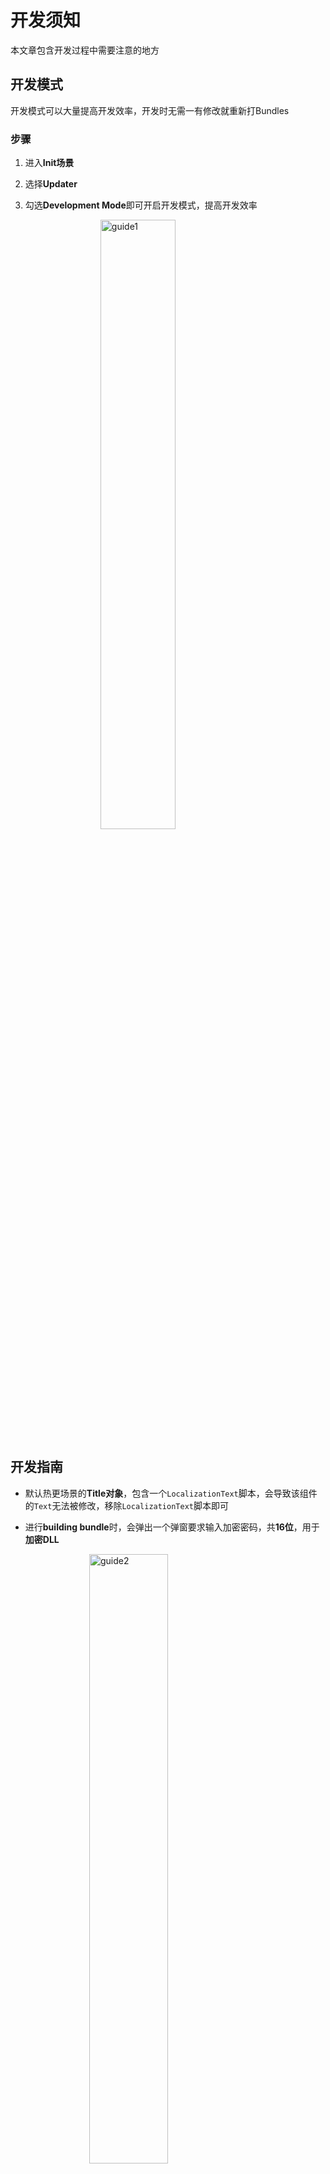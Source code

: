 # 开发须知
本文章包含开发过程中需要注意的地方

## 开发模式
开发模式可以大量提高开发效率，开发时无需一有修改就重新打Bundles

### 步骤
1. 进入**Init场景**

2. 选择**Updater**

3. 勾选**Development Mode**即可开启开发模式，提高开发效率

   <img src="https://s1.ax1x.com/2020/07/16/UBC5uD.png" alt="guide1" style="width:50%;margin-left:25%" />


## 开发指南

- 默认热更场景的**Title对象**，包含一个```LocalizationText```脚本，会导致该组件的```Text```无法被修改，移除```LocalizationText```脚本即可

- 进行**building bundle**时，会弹出一个弹窗要求输入加密密码，共**16位**，用于**加密DLL**
<img src="https://s1.ax1x.com/2020/07/26/apuoHs.png" alt="guide2" style="width:50%;margin-left:25%" />

- **Init场景中**，找到**HotFixCode**，Inspector中Init方法里的Key为DLL加密密码

<img src="https://s1.ax1x.com/2020/07/26/apu7En.png" alt="guide3" style="width:50%;margin-left:25%" />

- 生成项目的时候，**为了避免冗余，请手动删除热更场景**（开发模式会自动将热更场景加入Build Settings）

<img src="https://s1.ax1x.com/2020/07/20/Uhxcuj.jpg" alt="guide4" style="width:50%;margin-left:25%" />


## 常见问题

- 热更工程部分Unity类型不存在

  热更工程中需要引用不同的Unity Module，在Unity安装目录，例如JEngine提供的UnityCoreModule等

- Cannot find Delegate Adapter for: **XXX**:

  根据报错，在**Assets/Scripts/Helpers/目录下，打开不同的Helper，往```Register(Appdomain appdomain)``` 方法**中添加报错信息里要求添加的东西即可
  
  <img src="https://s1.ax1x.com/2020/07/14/Ut2RoD.png" alt="guide5" style="width:50%;margin-left:25%" />

- 不存在语言**xx-yy**，自动替换为**xx-zz**
  多语言本地化的错误，多语言配置表格里不存在xx-yy这个语言
  
  JEngine会自动匹配，相似的语种xx-zz，作为当前语言
  
  该Bug可忽略，只需要在多语言表格里配置即可
  
   <img src="https://s1.ax1x.com/2020/09/27/0kAtL4.png" alt="guide6" style="width:50%;margin-left:25%" />


## 如何更新

更新的方法有2种，建议第一种

### 方法一（推荐）
  - 进入顶部导航栏->JEngine->Setting，打开面板后点击```更新JEngine```按钮，然后按提示的操作
    
    > v0.5.5开始，JEngine完成了代码热更底层和业务层分离，这代表了您可以将自己项目中的适配器、注册委托、JSON转换注册、热更加载后事件等，写入Scripts/Helpers目录中的不同文件。这代表了您可以放心导入该整合包，可以放心替换Init.cs和InitILrt.cs，因为您自己的逻辑已被分离，您只需要确保，导入该整合包的时候，如果您的项目已有Scripts/Helper目录，请勿覆盖导入
### 方法二 
  - 覆盖更新UnityProject/Assets/Dependencies，UnityProject/Assets/Scripts/Init.cs，UnityProject/Assets/Scripts/InitILrt.cs，Init场景，手动对比HotUpdateResources的差异
  - 覆盖更新UnityProject/HotUpdateScripts/JEngine和UnityProject/HotUpdateScripts/Examples目录
  - 对比Scripts/Helpers目录中的文件进行删减

> 注意，覆盖更新热更工程后，需要重新添加JEngine目录的文件至解决方案

   <img src="https://s1.ax1x.com/2020/10/18/0jZToR.png" alt="guide6" style="width:50%;margin-left:25%" />

## 游戏热更新注意事项  By 清行

### 1. 资源热更

Updater 的 `development` 选项 表示 是否是开发环境   
打上对号加载的是`HotUpdateResources`资源   
去掉`对号`加载热更新资源


### 2. 代码热更

#### 1. `.Net Framework4.6.1` 安装不上

>解决方法
>
>右键 -> 解决方案 -> 属性 -> 应用程序 : 目标框架 选择对应的版本，需要```4.x```版本

#### 2. 生成解决方案`DLL`跳过

> 解决方法
>
> 方法一：菜单栏 -> 工具 -> 配置管理器   `生成`的对勾 重新勾一下
>
> 方法二：删除```Assets/HotUpdateResources/Dlls/Hidden~```文件夹，然后再进一下Unity，会自动重新生成文件夹，然后再生成解决方案


## 接入DoTween By L-Fone

> 前言：因DoTween插件的广泛使用，应部分JEngine用户要求，特写本篇教程教大家如何接入DoTween，如有不正确之处，还请留言指正。本人邮箱：275757115@qq.com

**1、导入DoTween**

[![BINzo6.png](https://s1.ax1x.com/2020/11/07/BINzo6.png)](https://imgchr.com/i/BINzo6)

**2、拷贝Dll文件到HotFix的Dlls目录下**

[![BIwh1U.png](https://s1.ax1x.com/2020/11/07/BIwh1U.png)](https://imgchr.com/i/BIwh1U)

[![BIwonJ.png](https://s1.ax1x.com/2020/11/07/BIwonJ.png)](https://imgchr.com/i/BIwonJ)

[![BIwLh6.png](https://s1.ax1x.com/2020/11/07/BIwLh6.png)](https://imgchr.com/i/BIwLh6)

[![BIwX9K.png](https://s1.ax1x.com/2020/11/07/BIwX9K.png)](https://imgchr.com/i/BIwX9K)

[![BIwj1O.png](https://s1.ax1x.com/2020/11/07/BIwj1O.png)](https://imgchr.com/i/BIwj1O)

[![BIwvcD.png](https://s1.ax1x.com/2020/11/07/BIwvcD.png)](https://imgchr.com/i/BIwvcD)

**3、引入dll文件到HotFix工程中**

[![BIwTB9.png](https://s1.ax1x.com/2020/11/07/BIwTB9.png)](https://imgchr.com/i/BIwTB9)

[![BIwqtx.png](https://s1.ax1x.com/2020/11/07/BIwqtx.png)](https://imgchr.com/i/BIwqtx)

[![BI0SnH.png](https://s1.ax1x.com/2020/11/07/BI0SnH.png)](https://imgchr.com/i/BI0SnH)

[![BIwxje.png](https://s1.ax1x.com/2020/11/07/BIwxje.png)](https://imgchr.com/i/BIwxje)

[![BI0pBd.png](https://s1.ax1x.com/2020/11/07/BI0pBd.png)](https://imgchr.com/i/BI0pBd)

**4、使用DoTween**

[![BI09HA.png](https://s1.ax1x.com/2020/11/07/BI09HA.png)](https://imgchr.com/i/BI09HA)

[![BI0PAI.png](https://s1.ax1x.com/2020/11/07/BI0PAI.png)](https://imgchr.com/i/BI0PAI)


> 如果还有其他特殊情况，可以在JEngine群里求助，也可以联系QQ：275757115（L-Fone）






> 下一步，[ILRuntime限制](limits.html)
